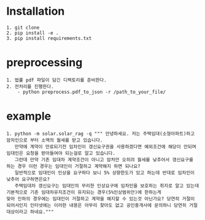 # Installation
    1. git clone
    2. pip install -e .
    3. pip install requirements.txt
    
# preprocessing
    1. 법률 pdf 파일이 담긴 디렉토리를 준비한다.
    2. 전처리를 진행한다. 
        - python preprocess.pdf_to_json -r /path_to_your_file/
    
# example 
    1. python -m solar.solar_rag -q """ 안녕하세요. 저는 주택임대(소형아파트)하고 암차인으로 부터 소액의 월세를 받고 있습니다. 
       만약에 계약이 만료되기전 임차인이 갱신요구권을 사용하겠다면 예외조건에 해당이 안되며 임대인은 요청을 받아들여야 되는걸로 알고 있습니다.                       
       그런데 만약 기존 임대차 계약조건이 아니고 암처안 오히려 월세를 낮추어서 갱신요구를 하는 경우 이런 경우는 임대인이 거절하고 계약해지 하면 되나요? 
       일반적으로 임대인이 인상을 요구하다 보니 5% 상향한도가 있고 하는데 반대로 임차인이 낮추어 요구하면은요?
       주택임대차 갱신요구는 임대인의 무리한 인상요구에 임차인을 보호하는 취지로 알고 있는데 기본적으로 기존 임대차유지조건이 유지되는 경우(5%인상범위안)에 한하는게                                                              맞아 인하의 경우에는 임대인이 거절하고 계약을 해지할 수 있는것 아닌가요? 당연히 거절이 되어서인지 인터넷에는 이러한 내용은 아무리 찾아도 없고 공인중개사에 문의하니 당연히 거절대상이라고 하네요."""
